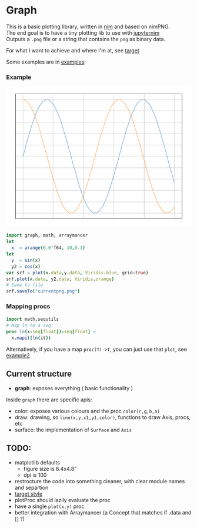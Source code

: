 Graph
=====

This is a basic plotting library, written in [nim](http://nim-lang.org) and based on nimPNG.  
The end goal is to have a tiny plotting lib to use with [jupyternim](https://github.com/stisa/jupyternim)  
Outputs a `.png` file or a string that contains the `png` as binary data.

For what I want to achieve and where I'm at, see [target](notes/target.md)

Some examples are in [examples](examples):

### Example 
![current](notes/currentpng.png)
```nim
import graph, math, arraymancer
let 
  x  = arange(0.0'f64, 10,0.1)
let 
  y  = sin(x)
  y2 = cos(x)
var srf = plot(x.data,y.data, Viridis.blue, grid=true)
srf.plot(x.data, y2.data, Viridis.orange)
# Save to file
srf.saveTo("currentpng.png")

```

### Mapping procs
```nim
import math,sequtils
# Map ln to a seq:
proc ln(x:seq[float]):seq[float] =
  x.mapit(ln(it))
```
Alternatively, if you have a map `proc(T)->T`, you can just use that
`plot`, see [example2](examples/example2.nim)

## Current structure
- **graph**: exposes everything ( basic functionality )

Inside `graph` there are specific apis:
- color: exposes various colours and the proc `color(r,g,b,a)`
- draw: drawing, so `line(x,y,x1,y1,color)`, functions to draw Axis, procs, etc
- surface: the implementation of `Surface` and `Axis`

## TODO:

* matplotlib defaults
  - figure size is 6.4x4.8"
  - dpi is 100  
* restrocture the code into something cleaner, with clear module names and separtion
* [target style](notes/target.md)
* plotProc should lazily evaluate the proc
* have a single `plot(x,y)`  proc
* better integration with Arraymancer (a Concept that matches if .data and [] ?)